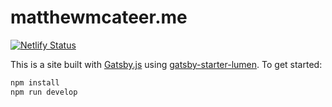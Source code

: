 # matthewmcateer.me

[![Netlify Status](https://api.netlify.com/api/v1/badges/e9028ec9-2539-42db-bdf4-2edff2335be6/deploy-status)](https://app.netlify.com/sites/focused-hypatia-917687/deploys)

This is a site built with [Gatsby.js](https://www.gatsbyjs.org/) using [gatsby-starter-lumen](https://github.com/alxshelepenok/gatsby-starter-lumen). To get started:

```bash
npm install
npm run develop
```
